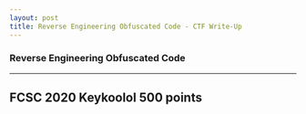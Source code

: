 ```yaml
---
layout: post
title: Reverse Engineering Obfuscated Code - CTF Write-Up
---
```


### Reverse Engineering Obfuscated Code
---
FCSC 2020
Keykoolol
500 points
---

